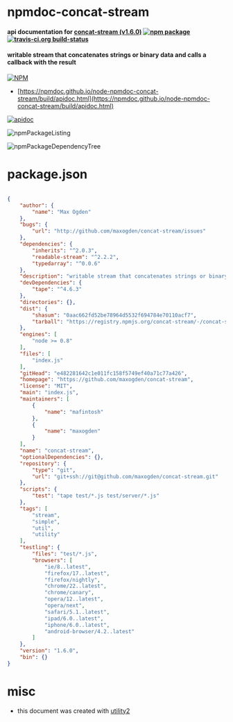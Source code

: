 # npmdoc-concat-stream

#### api documentation for  [concat-stream (v1.6.0)](https://github.com/maxogden/concat-stream)  [![npm package](https://img.shields.io/npm/v/npmdoc-concat-stream.svg?style=flat-square)](https://www.npmjs.org/package/npmdoc-concat-stream) [![travis-ci.org build-status](https://api.travis-ci.org/npmdoc/node-npmdoc-concat-stream.svg)](https://travis-ci.org/npmdoc/node-npmdoc-concat-stream)

#### writable stream that concatenates strings or binary data and calls a callback with the result

[![NPM](https://nodei.co/npm/concat-stream.png?downloads=true&downloadRank=true&stars=true)](https://www.npmjs.com/package/concat-stream)

- [https://npmdoc.github.io/node-npmdoc-concat-stream/build/apidoc.html](https://npmdoc.github.io/node-npmdoc-concat-stream/build/apidoc.html)

[![apidoc](https://npmdoc.github.io/node-npmdoc-concat-stream/build/screenCapture.buildCi.browser.%252Ftmp%252Fbuild%252Fapidoc.html.png)](https://npmdoc.github.io/node-npmdoc-concat-stream/build/apidoc.html)

![npmPackageListing](https://npmdoc.github.io/node-npmdoc-concat-stream/build/screenCapture.npmPackageListing.svg)

![npmPackageDependencyTree](https://npmdoc.github.io/node-npmdoc-concat-stream/build/screenCapture.npmPackageDependencyTree.svg)



# package.json

```json

{
    "author": {
        "name": "Max Ogden"
    },
    "bugs": {
        "url": "http://github.com/maxogden/concat-stream/issues"
    },
    "dependencies": {
        "inherits": "^2.0.3",
        "readable-stream": "^2.2.2",
        "typedarray": "^0.0.6"
    },
    "description": "writable stream that concatenates strings or binary data and calls a callback with the result",
    "devDependencies": {
        "tape": "^4.6.3"
    },
    "directories": {},
    "dist": {
        "shasum": "0aac662fd52be78964d5532f694784e70110acf7",
        "tarball": "https://registry.npmjs.org/concat-stream/-/concat-stream-1.6.0.tgz"
    },
    "engines": [
        "node >= 0.8"
    ],
    "files": [
        "index.js"
    ],
    "gitHead": "e482281642c1e011fc158f5749ef40a71c77a426",
    "homepage": "https://github.com/maxogden/concat-stream",
    "license": "MIT",
    "main": "index.js",
    "maintainers": [
        {
            "name": "mafintosh"
        },
        {
            "name": "maxogden"
        }
    ],
    "name": "concat-stream",
    "optionalDependencies": {},
    "repository": {
        "type": "git",
        "url": "git+ssh://git@github.com/maxogden/concat-stream.git"
    },
    "scripts": {
        "test": "tape test/*.js test/server/*.js"
    },
    "tags": [
        "stream",
        "simple",
        "util",
        "utility"
    ],
    "testling": {
        "files": "test/*.js",
        "browsers": [
            "ie/8..latest",
            "firefox/17..latest",
            "firefox/nightly",
            "chrome/22..latest",
            "chrome/canary",
            "opera/12..latest",
            "opera/next",
            "safari/5.1..latest",
            "ipad/6.0..latest",
            "iphone/6.0..latest",
            "android-browser/4.2..latest"
        ]
    },
    "version": "1.6.0",
    "bin": {}
}
```



# misc
- this document was created with [utility2](https://github.com/kaizhu256/node-utility2)

